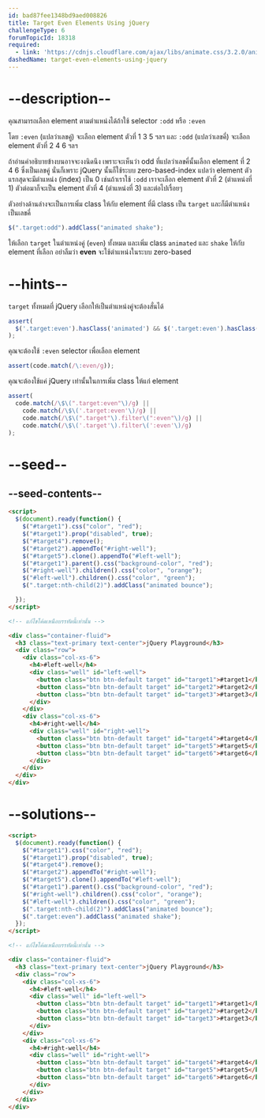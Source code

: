 ```yaml
---
id: bad87fee1348bd9aed008826
title: Target Even Elements Using jQuery
challengeType: 6
forumTopicId: 18318
required:
  - link: 'https://cdnjs.cloudflare.com/ajax/libs/animate.css/3.2.0/animate.css'
dashedName: target-even-elements-using-jquery
---
```


# --description--

คุณสามารถเลือก element ตามตำแหน่งได้ถ้าใช้ selector `:odd` หรือ `:even`

โดย `:even` (แปลว่าเลขคู่) จะเลือก element ตัวที่ 1 3 5 ฯลฯ
และ `:odd` (แปลว่าเลขคี่) จะเลือก element ตัวที่ 2 4 6 ฯลฯ

ถ้าอ่านคำอธิบายข้างบนอาจจะงงนิดนึง เพราะจะเห็นว่า odd ที่แปลว่าเลขคี่นั้นเลือก element ที่ 2 4 6 ซึ่งเป็นเลขคู่
นั่นก็เพราะ jQuery นั้นก็ใช้ระบบ zero-based-index แปลว่า element ตัวแรกสุดจะมีตำแหน่ง (index) เป็น 0 
เช่นถ้าเราใช้ `:odd` เราจะเลือก element ตัวที่ 2 (ตำแหน่งที่ 1) ตัวต่อมาก็จะเป็น element ตัวที่ 4 (ตำแหน่งที่ 3) และต่อไปเรื่อยๆ

ตัวอย่างด้านล่างจะเป็นการเพิ่ม class ให้กับ element ที่มี class เป็น `target` และก็มีตำแหน่งเป็นเลขคี่

```js
$(".target:odd").addClass("animated shake");
```

ให้เลือก `target` ในตำแหน่งคู่ (`even`) ทั้งหมด และเพิ่ม class `animated` และ `shake` ให้กับ element ที่เลือก 
อย่าลืมว่า **even** จะใช้ตำแหน่งในระบบ zero-based

# --hints--

`target` ทั้งหมดที่ jQuery เลือกให้เป็นตำแหน่งคู่จะต้องสั่นได้

```js
assert(
  $('.target:even').hasClass('animated') && $('.target:even').hasClass('shake')
);
```

คุณจะต้องใช้ `:even` selector เพื่อเลือก element

```js
assert(code.match(/\:even/g));
```

คุณจะต้องใช้แค่ jQuery เท่านั้นในการเพิ่ม class ให้แก่ element

```js
assert(
  code.match(/\$\(".target:even"\)/g) ||
    code.match(/\$\('.target:even'\)/g) ||
    code.match(/\$\(".target"\).filter\(":even"\)/g) ||
    code.match(/\$\('.target'\).filter\(':even'\)/g)
);
```

# --seed--

## --seed-contents--

```html
<script>
  $(document).ready(function() {
    $("#target1").css("color", "red");
    $("#target1").prop("disabled", true);
    $("#target4").remove();
    $("#target2").appendTo("#right-well");
    $("#target5").clone().appendTo("#left-well");
    $("#target1").parent().css("background-color", "red");
    $("#right-well").children().css("color", "orange");
    $("#left-well").children().css("color", "green");
    $(".target:nth-child(2)").addClass("animated bounce");

  });
</script>

<!-- แก้ไขโค้ดเหนือบรรทัดนี้เท่านั้น -->

<div class="container-fluid">
  <h3 class="text-primary text-center">jQuery Playground</h3>
  <div class="row">
    <div class="col-xs-6">
      <h4>#left-well</h4>
      <div class="well" id="left-well">
        <button class="btn btn-default target" id="target1">#target1</button>
        <button class="btn btn-default target" id="target2">#target2</button>
        <button class="btn btn-default target" id="target3">#target3</button>
      </div>
    </div>
    <div class="col-xs-6">
      <h4>#right-well</h4>
      <div class="well" id="right-well">
        <button class="btn btn-default target" id="target4">#target4</button>
        <button class="btn btn-default target" id="target5">#target5</button>
        <button class="btn btn-default target" id="target6">#target6</button>
      </div>
    </div>
  </div>
</div>
```

# --solutions--

```html
<script>
  $(document).ready(function() {
    $("#target1").css("color", "red");
    $("#target1").prop("disabled", true);
    $("#target4").remove();
    $("#target2").appendTo("#right-well");
    $("#target5").clone().appendTo("#left-well");
    $("#target1").parent().css("background-color", "red");
    $("#right-well").children().css("color", "orange");
    $("#left-well").children().css("color", "green");
    $(".target:nth-child(2)").addClass("animated bounce");
    $(".target:even").addClass("animated shake");
  });
</script>

<!-- แก้ไขโค้ดเหนือบรรทัดนี้เท่านั้น -->

<div class="container-fluid">
  <h3 class="text-primary text-center">jQuery Playground</h3>
  <div class="row">
    <div class="col-xs-6">
      <h4>#left-well</h4>
      <div class="well" id="left-well">
        <button class="btn btn-default target" id="target1">#target1</button>
        <button class="btn btn-default target" id="target2">#target2</button>
        <button class="btn btn-default target" id="target3">#target3</button>
      </div>
    </div>
    <div class="col-xs-6">
      <h4>#right-well</h4>
      <div class="well" id="right-well">
        <button class="btn btn-default target" id="target4">#target4</button>
        <button class="btn btn-default target" id="target5">#target5</button>
        <button class="btn btn-default target" id="target6">#target6</button>
      </div>
    </div>
  </div>
</div>
```
